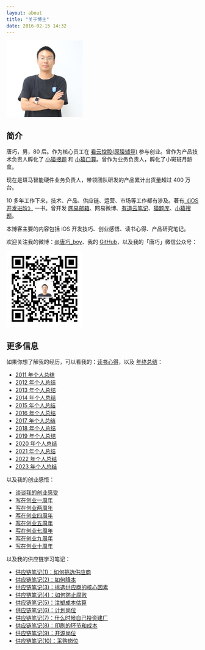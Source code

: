 ```yaml
---
layout: about
title: "关于博主"
date: 2016-02-15 14:32
---
```


<img src="/images/tangqiao.jpg" width="200px" />

## 简介

<!--

唐巧，2003年毕业于成都石室中学，同年考入北京师范大学理科实验班，2007年保送研究生。大学期间获得了ACM/ICPC国际大学生程序设计竞赛亚洲区金奖，北京师范大学十佳大学生，校三好学生等荣誉。
2010年毕业后加入网易，曾开发网易邮箱、网易微博、有道云笔记。2012年作为初创员工参与猿辅导的创业，开发了猿题库、小猿搜题、小猿口算等应用。现在是斑马智能硬件业务负责人，带领团队研发的产品累计出货量超过 400 万台。

-->

唐巧，男，80 后。作为核心员工在 [看云控股(原猿辅导)](https://www.kanyun.com/) 参与创业。曾作为产品技术负责人孵化了 [小猿搜题](https://www.yuansouti.com/) 和 [小猿口算](https://xiaoyuankousuan.com/)。曾作为业务负责人，孵化了小斑斑月龄盒。

现在是斑马智能硬件业务负责人，带领团队研发的产品累计出货量超过 400 万台。

10 多年工作下来，技术、产品、供应链、运营、市场等工作都有涉及。著有[《iOS 开发进阶》](http://item.jd.com/11598468.html) 一书。曾开发 [网易邮箱](http://mail.163.com/)、网易微博、[有道云笔记](http://note.youdao.com/)、[猿题库](https://www.yuantiku.com/)、[小猿搜题](https://www.yuansouti.com/)。

本博客主要的内容包括 iOS 开发技巧、创业感悟、读书心得、产品研究笔记。

欢迎关注我的微博：[@唐巧_boy](http://weibo.com/tangqiaoboy)、我的 [GitHub](https://github.com/tangqiaoboy)，以及我的「唐巧」微信公众号：

<img src="/images/weixin-qr.jpg" width="200px" />

## 更多信息

如果你想了解我的经历，可以看我的：[读书心得](/tags/books/)，以及 [年终总结](/tags/anniversary/)：

 * [2011 年个人总结](/2012/01/01/2011-summary/)
 * [2012 年个人总结](/2013/01/01/2012-summary/)
 * [2013 年个人总结](/2014/01/01/2013-summary/)
 * [2014 年个人总结](/2015/01/01/2014-summary/)
 * [2015 年个人总结](/2016/01/02/2015-summary/)
 * [2016 年个人总结](/2017/01/01/2016-summary/)
 * [2017 年个人总结](/2018/01/01/2017-summary/)
 * [2018 年个人总结](/2019/01/01/2018-summary/)
 * [2019 年个人总结](/2020/01/01/2019-summary/)
 * [2020 年个人总结](/2021/01/01/2020-summary/)
 * [2021 年个人总结](/2022/01/01/2021-summary/)
 * [2022 年个人总结](/2023/01/01/2022-summary/)
 * [2023 年个人总结](/2024/01/01/2023-summary/)

以及我的创业感悟：

 * [谈谈我的创业感受](/2012/09/15/talk-about-my-startup-exp/)
 * [写在创业一周年](/2013/06/17/startup-anniversary-note/)
 * [写在创业两周年](/2014/10/01/startup-2nd-year-summary/)
 * [写在创业四周年](/2016/07/16/startup-4th-year-summary/)
 * [写在创业五周年](/2017/05/31/startup-5th-year-summary/)
 * [写在创业七周年](/2019/04/22/startup-anniversary-note/)
 * [写在创业九周年](/2021/08/30/thinking-of-education-industry-change/)
 * [写在创业十周年](/2022/05/22/startup-10th-year-summary/)

以及我的供应链学习笔记：

 * [供应链笔记(1)：如何挑选供应商](/2023/12/17/supply-chain-1/)
 * [供应链笔记(2)：如何降本](/2023/12/17/supply-chain-2/)
 * [供应链笔记(3)：挑选供应商的核心因素](/2023/12/17/supply-chain-3/)
 * [供应链笔记(4)：如何防止腐败](/2023/12/17/supply-chain-4/)
 * [供应链笔记(5)：注塑成本估算](/2023/12/17/supply-chain-5/)
 * [供应链笔记(6)：计划岗位](/2023/12/17/supply-chain-6/)
 * [供应链笔记(7)：什么时候自己投资建厂](/2023/12/17/supply-chain-7/)
 * [供应链笔记(8)：印刷的环节和成本](/2023/12/17/supply-chain-8/)
 * [供应链笔记(9)：开源岗位](/2023/12/17/supply-chain-9/)
 * [供应链笔记(10)：采购岗位](/2023/12/18/supply-chain-10/)

